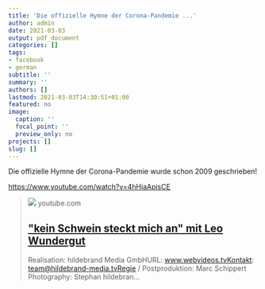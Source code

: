 ```yaml
---
title: 'Die offizielle Hymne der Corona-Pandemie ...'
author: admin
date: 2021-03-03
output: pdf_document
categories: []
tags:
- facebook
- german
subtitle: ''
summary: ''
authors: []
lastmod: 2021-03-03T14:30:51+01:00
featured: no
image:
  caption: ''
  focal_point: ''
  preview_only: no
projects: []
slug: []
---
```

Die offizielle Hymne der Corona-Pandemie wurde schon 2009 geschrieben!

https://www.youtube.com/watch?v=4hHiaApisCE
> [![](https://i.ytimg.com/vi/4hHiaApisCE/hqdefault.jpg)](https://www.youtube.com/watch?v=4hHiaApisCE)
> youtube.com
> ## ["kein Schwein steckt mich an" mit Leo Wundergut](https://www.youtube.com/watch?v=4hHiaApisCE)
>
>Realisation: hildebrand Media GmbHURL: www.webvideos.tvKontakt: team@hildebrand-media.tvRegie / Postproduktion: Marc Schippert Photography: Stephan hildebran...

